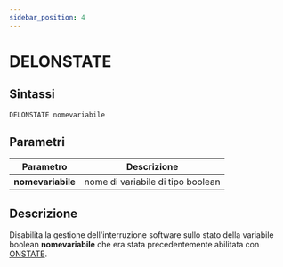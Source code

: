 ```yaml
---
sidebar_position: 4
---
```


# DELONSTATE

## Sintassi

  ```
DELONSTATE nomevariabile
  ```

## Parametri
|Parametro                    | Descrizione                                     |                
|-----------------------------|-------------------------------------------------|
| **nomevariabile**           | nome di variabile di tipo boolean               |         

## Descrizione
Disabilita la gestione dell'interruzione software sullo stato della variabile boolean **nomevariabile** che era stata precedentemente abilitata con [ONSTATE](ONSTATE.md).